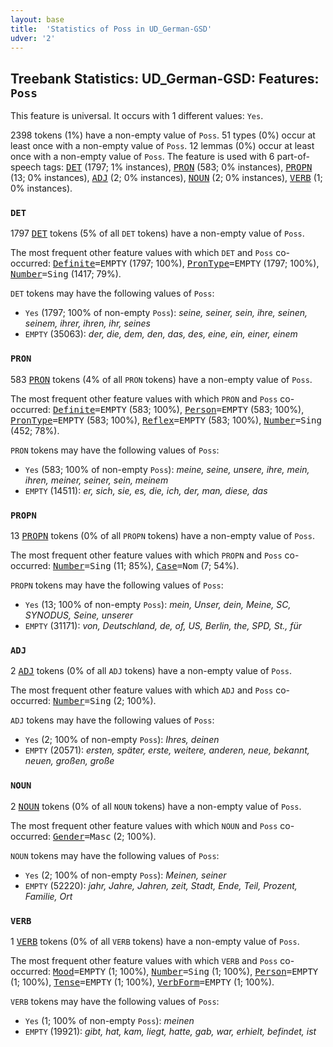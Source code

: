 ```yaml
---
layout: base
title:  'Statistics of Poss in UD_German-GSD'
udver: '2'
---
```


## Treebank Statistics: UD_German-GSD: Features: `Poss`

This feature is universal.
It occurs with 1 different values: `Yes`.

2398 tokens (1%) have a non-empty value of `Poss`.
51 types (0%) occur at least once with a non-empty value of `Poss`.
12 lemmas (0%) occur at least once with a non-empty value of `Poss`.
The feature is used with 6 part-of-speech tags: <tt><a href="de_gsd-pos-DET.html">DET</a></tt> (1797; 1% instances), <tt><a href="de_gsd-pos-PRON.html">PRON</a></tt> (583; 0% instances), <tt><a href="de_gsd-pos-PROPN.html">PROPN</a></tt> (13; 0% instances), <tt><a href="de_gsd-pos-ADJ.html">ADJ</a></tt> (2; 0% instances), <tt><a href="de_gsd-pos-NOUN.html">NOUN</a></tt> (2; 0% instances), <tt><a href="de_gsd-pos-VERB.html">VERB</a></tt> (1; 0% instances).

### `DET`

1797 <tt><a href="de_gsd-pos-DET.html">DET</a></tt> tokens (5% of all `DET` tokens) have a non-empty value of `Poss`.

The most frequent other feature values with which `DET` and `Poss` co-occurred: <tt><a href="de_gsd-feat-Definite.html">Definite</a></tt><tt>=EMPTY</tt> (1797; 100%), <tt><a href="de_gsd-feat-PronType.html">PronType</a></tt><tt>=EMPTY</tt> (1797; 100%), <tt><a href="de_gsd-feat-Number.html">Number</a></tt><tt>=Sing</tt> (1417; 79%).

`DET` tokens may have the following values of `Poss`:

* `Yes` (1797; 100% of non-empty `Poss`): <em>seine, seiner, sein, ihre, seinen, seinem, ihrer, ihren, ihr, seines</em>
* `EMPTY` (35063): <em>der, die, dem, den, das, des, eine, ein, einer, einem</em>

### `PRON`

583 <tt><a href="de_gsd-pos-PRON.html">PRON</a></tt> tokens (4% of all `PRON` tokens) have a non-empty value of `Poss`.

The most frequent other feature values with which `PRON` and `Poss` co-occurred: <tt><a href="de_gsd-feat-Definite.html">Definite</a></tt><tt>=EMPTY</tt> (583; 100%), <tt><a href="de_gsd-feat-Person.html">Person</a></tt><tt>=EMPTY</tt> (583; 100%), <tt><a href="de_gsd-feat-PronType.html">PronType</a></tt><tt>=EMPTY</tt> (583; 100%), <tt><a href="de_gsd-feat-Reflex.html">Reflex</a></tt><tt>=EMPTY</tt> (583; 100%), <tt><a href="de_gsd-feat-Number.html">Number</a></tt><tt>=Sing</tt> (452; 78%).

`PRON` tokens may have the following values of `Poss`:

* `Yes` (583; 100% of non-empty `Poss`): <em>meine, seine, unsere, ihre, mein, ihren, meiner, seiner, sein, meinem</em>
* `EMPTY` (14511): <em>er, sich, sie, es, die, ich, der, man, diese, das</em>

### `PROPN`

13 <tt><a href="de_gsd-pos-PROPN.html">PROPN</a></tt> tokens (0% of all `PROPN` tokens) have a non-empty value of `Poss`.

The most frequent other feature values with which `PROPN` and `Poss` co-occurred: <tt><a href="de_gsd-feat-Number.html">Number</a></tt><tt>=Sing</tt> (11; 85%), <tt><a href="de_gsd-feat-Case.html">Case</a></tt><tt>=Nom</tt> (7; 54%).

`PROPN` tokens may have the following values of `Poss`:

* `Yes` (13; 100% of non-empty `Poss`): <em>mein, Unser, dein, Meine, SC, SYNODUS, Seine, unserer</em>
* `EMPTY` (31171): <em>von, Deutschland, de, of, US, Berlin, the, SPD, St., für</em>

### `ADJ`

2 <tt><a href="de_gsd-pos-ADJ.html">ADJ</a></tt> tokens (0% of all `ADJ` tokens) have a non-empty value of `Poss`.

The most frequent other feature values with which `ADJ` and `Poss` co-occurred: <tt><a href="de_gsd-feat-Number.html">Number</a></tt><tt>=Sing</tt> (2; 100%).

`ADJ` tokens may have the following values of `Poss`:

* `Yes` (2; 100% of non-empty `Poss`): <em>Ihres, deinen</em>
* `EMPTY` (20571): <em>ersten, später, erste, weitere, anderen, neue, bekannt, neuen, großen, große</em>

### `NOUN`

2 <tt><a href="de_gsd-pos-NOUN.html">NOUN</a></tt> tokens (0% of all `NOUN` tokens) have a non-empty value of `Poss`.

The most frequent other feature values with which `NOUN` and `Poss` co-occurred: <tt><a href="de_gsd-feat-Gender.html">Gender</a></tt><tt>=Masc</tt> (2; 100%).

`NOUN` tokens may have the following values of `Poss`:

* `Yes` (2; 100% of non-empty `Poss`): <em>Meinen, seiner</em>
* `EMPTY` (52220): <em>jahr, Jahre, Jahren, zeit, Stadt, Ende, Teil, Prozent, Familie, Ort</em>

### `VERB`

1 <tt><a href="de_gsd-pos-VERB.html">VERB</a></tt> tokens (0% of all `VERB` tokens) have a non-empty value of `Poss`.

The most frequent other feature values with which `VERB` and `Poss` co-occurred: <tt><a href="de_gsd-feat-Mood.html">Mood</a></tt><tt>=EMPTY</tt> (1; 100%), <tt><a href="de_gsd-feat-Number.html">Number</a></tt><tt>=Sing</tt> (1; 100%), <tt><a href="de_gsd-feat-Person.html">Person</a></tt><tt>=EMPTY</tt> (1; 100%), <tt><a href="de_gsd-feat-Tense.html">Tense</a></tt><tt>=EMPTY</tt> (1; 100%), <tt><a href="de_gsd-feat-VerbForm.html">VerbForm</a></tt><tt>=EMPTY</tt> (1; 100%).

`VERB` tokens may have the following values of `Poss`:

* `Yes` (1; 100% of non-empty `Poss`): <em>meinen</em>
* `EMPTY` (19921): <em>gibt, hat, kam, liegt, hatte, gab, war, erhielt, befindet, ist</em>

